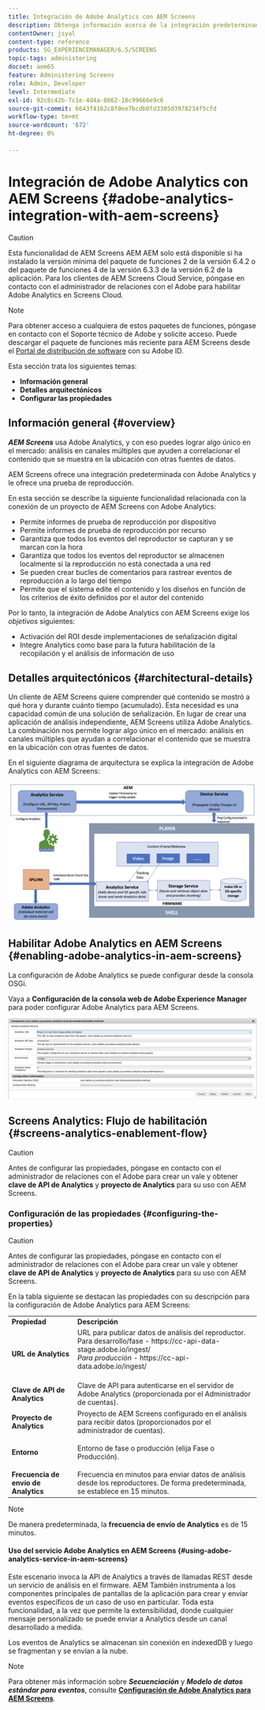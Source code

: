 ```yaml
---
title: Integración de Adobe Analytics con AEM Screens
description: Obtenga información acerca de la integración predeterminada de AEM Screens con Adobe Analytics y le ofrece una prueba de reproducción.
contentOwner: jsyal
content-type: reference
products: SG_EXPERIENCEMANAGER/6.5/SCREENS
topic-tags: administering
docset: aem65
feature: Administering Screens
role: Admin, Developer
level: Intermediate
exl-id: 92c8c42b-7c1e-4d4a-8662-18c99666e9c6
source-git-commit: 6643f4162c8f0ee7bcdb0fd3305d3978234f5cfd
workflow-type: tm+mt
source-wordcount: '672'
ht-degree: 0%

---
```


# Integración de Adobe Analytics con AEM Screens {#adobe-analytics-integration-with-aem-screens}

>[!CAUTION]
>
>Esta funcionalidad de AEM Screens AEM AEM solo está disponible si ha instalado la versión mínima del paquete de funciones 2 de la versión 6.4.2 o del paquete de funciones 4 de la versión 6.3.3 de la versión 6.2 de la aplicación. Para los clientes de AEM Screens Cloud Service, póngase en contacto con el administrador de relaciones con el Adobe para habilitar Adobe Analytics en Screens Cloud.

>[!NOTE]
>
>Para obtener acceso a cualquiera de estos paquetes de funciones, póngase en contacto con el Soporte técnico de Adobe y solicite acceso. Puede descargar el paquete de funciones más reciente para AEM Screens desde el [Portal de distribución de software](https://experience.adobe.com/#/downloads/content/software-distribution/es/aem.html) con su Adobe ID.

Esta sección trata los siguientes temas:

* **Información general**
* **Detalles arquitectónicos**
* **Configurar las propiedades**

## Información general {#overview}

***AEM Screens*** usa Adobe Analytics, y con eso puedes lograr algo único en el mercado: análisis en canales múltiples que ayuden a correlacionar el contenido que se muestra en la ubicación con otras fuentes de datos.

AEM Screens ofrece una integración predeterminada con Adobe Analytics y le ofrece una prueba de reproducción.

En esta sección se describe la siguiente funcionalidad relacionada con la conexión de un proyecto de AEM Screens con Adobe Analytics:

* Permite informes de prueba de reproducción por dispositivo
* Permite informes de prueba de reproducción por recurso
* Garantiza que todos los eventos del reproductor se capturan y se marcan con la hora
* Garantiza que todos los eventos del reproductor se almacenen localmente si la reproducción no está conectada a una red
* Se pueden crear bucles de comentarios para rastrear eventos de reproducción a lo largo del tiempo
* Permite que el sistema edite el contenido y los diseños en función de los criterios de éxito definidos por el autor del contenido

Por lo tanto, la integración de Adobe Analytics con AEM Screens exige los *objetivos* siguientes:

* Activación del ROI desde implementaciones de señalización digital
* Integre Analytics como base para la futura habilitación de la recopilación y el análisis de información de uso

## Detalles arquitectónicos {#architectural-details}

Un cliente de AEM Screens quiere comprender qué contenido se mostró a qué hora y durante cuánto tiempo (acumulado). Esta necesidad es una capacidad común de una solución de señalización. En lugar de crear una aplicación de análisis independiente, AEM Screens utiliza Adobe Analytics. La combinación nos permite lograr algo único en el mercado: análisis en canales múltiples que ayudan a correlacionar el contenido que se muestra en la ubicación con otras fuentes de datos.

En el siguiente diagrama de arquitectura se explica la integración de Adobe Analytics con AEM Screens:

![screen_shot_2018-09-12at85611am](assets/screen_shot_2018-09-12at85611am.png)

## Habilitar Adobe Analytics en AEM Screens {#enabling-adobe-analytics-in-aem-screens}

La configuración de Adobe Analytics se puede configurar desde la consola OSGi.

Vaya a **Configuración de la consola web de Adobe Experience Manager** para poder configurar Adobe Analytics para AEM Screens.

![screen_shot_2018-09-04at25550pm](assets/screen_shot_2018-09-04at25550pm.png)

## Screens Analytics: Flujo de habilitación {#screens-analytics-enablement-flow}

>[!CAUTION]
>
>Antes de configurar las propiedades, póngase en contacto con el administrador de relaciones con el Adobe para crear un vale y obtener **clave de API de Analytics** y **proyecto de Analytics** para su uso con AEM Screens.

### Configuración de las propiedades {#configuring-the-properties}

>[!CAUTION]
>
>Antes de configurar las propiedades, póngase en contacto con el administrador de relaciones con el Adobe para crear un vale y obtener **clave de API de Analytics** y **proyecto de Analytics** para su uso con AEM Screens.

En la tabla siguiente se destacan las propiedades con su descripción para la configuración de Adobe Analytics para AEM Screens:

<table>
 <tbody>
  <tr>
   <td><strong>Propiedad</strong></td>
   <td><strong>Descripción</strong></td>
  </tr>
  <tr>
   <td><strong>URL de Analytics</strong></td>
   <td>URL para publicar datos de análisis del reproductor. <br>
   Para desarrollo/fase</em> - https://cc-api-data-stage.adobe.io/ingest/<br /> <em>Para producción</em> - https://cc-api-data.adobe.io/ingest/<br /> <br /></td>
  </tr>
  <tr>
   <td><strong>Clave de API de Analytics</strong></td>
   <td>Clave de API para autenticarse en el servidor de Adobe Analytics (proporcionada por el Administrador de cuentas).</td>
  </tr>
  <tr>
   <td><strong>Proyecto de Analytics</strong></td>
   <td>Proyecto de AEM Screens configurado en el análisis para recibir datos (proporcionados por el administrador de cuentas).</td>
  </tr>
  <tr>
   <td><strong>Entorno</strong></td>
   <td><p>Entorno de fase o producción (elija Fase o Producción).</p></td>
  </tr>
  <tr>
   <td><strong>Frecuencia de envío de Analytics</strong></td>
   <td>Frecuencia en minutos para enviar datos de análisis desde los reproductores. De forma predeterminada, se establece en 15 minutos.</td>
  </tr>
 </tbody>
</table>

>[!NOTE]
>
>De manera predeterminada, la **frecuencia de envío de Analytics** es de 15 minutos.

#### Uso del servicio Adobe Analytics en AEM Screens {#using-adobe-analytics-service-in-aem-screens}

Este escenario invoca la API de Analytics a través de llamadas REST desde un servicio de análisis en el firmware. AEM También instrumenta a los componentes principales de pantallas de la aplicación para crear y enviar eventos específicos de un caso de uso en particular. Toda esta funcionalidad, a la vez que permite la extensibilidad, donde cualquier mensaje personalizado se puede enviar a Analytics desde un canal desarrollado a medida.

Los eventos de Analytics se almacenan sin conexión en indexedDB y luego se fragmentan y se envían a la nube.

>[!NOTE]
>
>Para obtener más información sobre ***Secuenciación*** y ***Modelo de datos estándar para eventos***, consulte **[Configuración de Adobe Analytics para AEM Screens](configuring-adobe-analytics-aem-screens.md)**.
